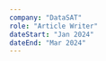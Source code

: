 ```yaml
---
company: "DataSAT"
role: "Article Writer"
dateStart: "Jan 2024"
dateEnd: "Mar 2024"
---
```


<br>
<br>